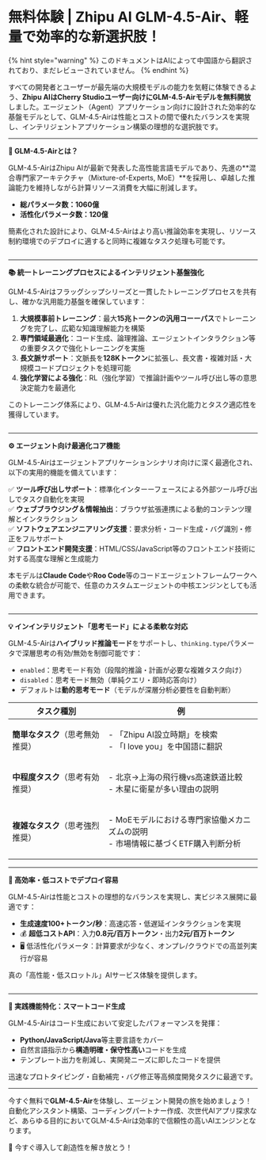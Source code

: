 # 無料体験 | Zhipu AI GLM-4.5-Air、軽量で効率的な新選択肢！


{% hint style="warning" %}
このドキュメントはAIによって中国語から翻訳されており、まだレビューされていません。
{% endhint %}




すべての開発者とユーザーが最先端の大規模モデルの能力を気軽に体験できるよう、**Zhipu AIはCherry Studioユーザー向けにGLM-4.5-Airモデルを無料開放**しました。エージェント（Agent）アプリケーション向けに設計された効率的な基盤モデルとして、GLM-4.5-Airは性能とコストの間で優れたバランスを実現し、インテリジェントアプリケーション構築の理想的な選択肢です。

***

**🚀 GLM-4.5-Airとは？**

GLM-4.5-AirはZhipu AIが最新で発表した高性能言語モデルであり、先進の**混合専門家アーキテクチャ（Mixture-of-Experts, MoE）**を採用し、卓越した推論能力を維持しながら計算リソース消費を大幅に削減します。

* **総パラメータ数：1060億**
* **活性化パラメータ数：120億**

簡素化された設計により、GLM-4.5-Airはより高い推論効率を実現し、リソース制約環境でのデプロイに適すると同時に複雑なタスク処理も可能です。

<figure><img src="../../../.gitbook/assets/benchmark-0.avif" alt=""><figcaption></figcaption></figure>

***

**📚 統一トレーニングプロセスによるインテリジェント基盤強化**

GLM-4.5-Airはフラッグシップシリーズと一貫したトレーニングプロセスを共有し、確かな汎用能力基盤を確保しています：

1. **大規模事前トレーニング**：最大**15兆トークンの汎用コーーパス**でトレーニングを完了し、広範な知識理解能力を構築
2. **専門領域最適化**：コード生成、論理推論、エージェントインタラクション等の重要タスクで強化トレーニングを実施
3. **長文脈サポート**：文脈長を**128Kトークン**に拡張し、長文書・複雑対話・大規模コードプロジェクトを処理可能
4. **強化学習による強化**：RL（強化学習）で推論計画やツール呼び出し等の意思決定能力を最適化

このトレーニング体系により、GLM-4.5-Airは優れた汎化能力とタスク適応性を獲得しています。

<figure><img src="../../../.gitbook/assets/benchmark-top5.avif" alt=""><figcaption></figcaption></figure>

***

**⚙️ エージェント向け最適化コア機能**

GLM-4.5-Airはエージェントアプリケーションシナリオ向けに深く最適化され、以下の実用的機能を備えています：

✅ **ツール呼び出しサポート**：標準化インターーフェースによる外部ツール呼び出しでタスク自動化を実現\
✅ **ウェブブラウジング＆情報抽出**：ブラウザ拡張連携による動的コンテンツ理解とインタラクション\
✅ **ソフトウェアエンジニアリング支援**：要求分析・コード生成・バグ識別・修正をフルサポート\
✅ **フロントエンド開発支援**：HTML/CSS/JavaScript等のフロントエンド技術に対する高度な理解と生成能力

本モデルは**Claude Code**や**Roo Code**等のコードエージェントフレームワークへの柔軟な統合が可能で、任意のカスタムエージェントの中核エンジンとしても活用できます。

<figure><img src="../../../.gitbook/assets/benchmark-2.avif" alt=""><figcaption></figcaption></figure>

***

**💡 インインテリジェント「思考モード」による柔軟な対応**

GLM-4.5-Airは**ハイブリッド推論モード**をサポートし、`thinking.type`パラメータで深層思考の有効/無効を制御可能です：

* `enabled`：思考モード有効（段階的推論・計画が必要な複雑タスク向け）
* `disabled`：思考モード無効（単純クエリ・即時応答向け）
* デフォルトは**動的思考モード**（モデルが深層分析必要性を自動判断）

| タスク種別               | 例                                              |
| ------------------ | ----------------------------------------------- |
| **簡単なタスク**（思考無効推奨）   | <p>- 「Zhipu AI設立時期」を検索<br>- 「I love you」を中国語に翻訳</p>   |
| **中程度タスク**（思考有効推奨）   | <p>- 北京→上海の飛行機vs高速鉄道比較<br>- 木星に衛星が多い理由の説明</p>      |
| **複雑なタスク**（思考強烈推奨） | <p>- MoEモデルにおける専門家協働メカニズムの説明<br>- 市場情報に基づくETF購入判断分析</p> |

***

**🌟 高効率・低コストでデプロイ容易**

GLM-4.5-Airは性能とコストの理想的なバランスを実現し、実ビジネス展開に最適です：

*  **生成速度100+トークン/秒**：高速応答・低遅延インタラクションを実現
*  💰 **超低コストAPI**：入力**0.8元/百万トークン**・出力**2元/百万トークン**
*  🖥️ 低活性化パラメータ：計算要求が少なく、オンプレ/クラウドでの高並列実行が容易

真の「高性能・低スロットル」AIサービス体験を提供します。

<figure><img src="../../../.gitbook/assets/benchmark2.avif" alt=""><figcaption></figcaption></figure>

***

**🧠 実践機能特化：スマートコード生成**

GLM-4.5-Airはコード生成において安定したパフォーマンスを発揮：

* **Python/JavaScript/Java**等主要言語をカバー
* 自然言語指示から**構造明確・保守性高い**コードを生成
* テンプレート出力を削減し、実開発ニーズに即したコードを提供

迅速なプロトタイピング・自動補完・バグ修正等高頻度開発タスクに最適です。

***

今すぐ無料で**GLM-4.5-Air**を体験し、エージェント開発の旅を始めましょう！\
自動化アシスタント構築、コーディングパートナー作成、次世代AIアプリ探求など、あらゆる目的においてGLM-4.5-Airは効率的で信頼性の高いAIエンジンとなります。

📘 今すぐ導入して創造性を解き放とう！